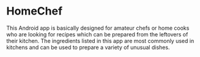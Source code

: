 # HomeChef
This Android app is basically designed for amateur chefs or home cooks who are looking for recipes which can be prepared from the leftovers of their kitchen. The ingredients listed in this app are most commonly used in kitchens and can be used to prepare a variety of unusual dishes.
